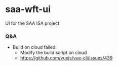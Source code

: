 # saa-wft-ui
UI for the SAA ISA project



### Q&A
- Build on cloud failed.
  - Modify the build script on cloud
  - https://github.com/vuejs/vue-cli/issues/439
